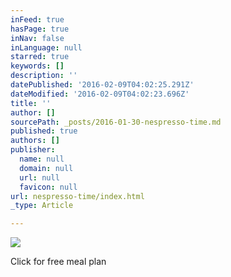 ```yaml
---
inFeed: true
hasPage: true
inNav: false
inLanguage: null
starred: true
keywords: []
description: ''
datePublished: '2016-02-09T04:02:25.291Z'
dateModified: '2016-02-09T04:02:23.696Z'
title: ''
author: []
sourcePath: _posts/2016-01-30-nespresso-time.md
published: true
authors: []
publisher:
  name: null
  domain: null
  url: null
  favicon: null
url: nespresso-time/index.html
_type: Article

---
```

![](https://s3-us-west-2.amazonaws.com/the-grid-img/p/3f6df6bb2a3c8ac14df9f759bd8708e14be99af5.jpg)

Click for free meal plan